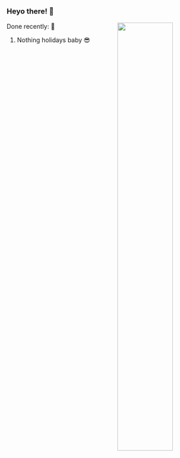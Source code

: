 ### Heyo there! 👋



[<img align="right" width="50%" src="(https://github-readme-stats.vercel.app/api?username=Thinkaz&show_icons=true&theme=dark">](https://metrics.lecoq.io/Thinkaz)



Done recently: 🎉
  1. Nothing holidays baby 😎
